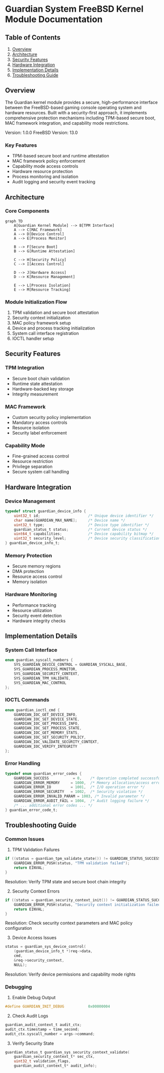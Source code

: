 # Guardian System FreeBSD Kernel Module Documentation

## Table of Contents
1. [Overview](#overview)
2. [Architecture](#architecture)
3. [Security Features](#security-features)
4. [Hardware Integration](#hardware-integration)
5. [Implementation Details](#implementation-details)
6. [Troubleshooting Guide](#troubleshooting-guide)

## Overview

The Guardian kernel module provides a secure, high-performance interface between the FreeBSD-based gaming console operating system and hardware resources. Built with a security-first approach, it implements comprehensive protection mechanisms including TPM-based secure boot, MAC framework integration, and capability mode restrictions.

Version: 1.0.0
FreeBSD Version: 13.0

### Key Features
- TPM-based secure boot and runtime attestation
- MAC framework policy enforcement
- Capability mode access controls
- Hardware resource protection
- Process monitoring and isolation
- Audit logging and security event tracking

## Architecture

### Core Components

```mermaid
graph TD
    A[Guardian Kernel Module] --> B[TPM Interface]
    A --> C[MAC Framework]
    A --> D[Device Control]
    A --> E[Process Monitor]
    
    B --> F[Secure Boot]
    B --> G[Runtime Attestation]
    
    C --> H[Security Policy]
    C --> I[Access Control]
    
    D --> J[Hardware Access]
    D --> K[Resource Management]
    
    E --> L[Process Isolation]
    E --> M[Resource Tracking]
```

### Module Initialization Flow

1. TPM validation and secure boot attestation
2. Security context initialization
3. MAC policy framework setup
4. Device and process tracking initialization
5. System call interface registration
6. IOCTL handler setup

## Security Features

### TPM Integration
- Secure boot chain validation
- Runtime state attestation
- Hardware-backed key storage
- Integrity measurement

### MAC Framework
- Custom security policy implementation
- Mandatory access controls
- Resource isolation
- Security label enforcement

### Capability Mode
- Fine-grained access control
- Resource restriction
- Privilege separation
- Secure system call handling

## Hardware Integration

### Device Management
```c
typedef struct guardian_device_info {
    uint32_t id;                      /* Unique device identifier */
    char name[GUARDIAN_MAX_NAME];     /* Device name */
    uint32_t type;                    /* Device type identifier */
    guardian_status_t status;         /* Current device status */
    uint64_t capabilities;            /* Device capability bitmap */
    uint32_t security_level;          /* Device security classification */
} guardian_device_info_t;
```

### Memory Protection
- Secure memory regions
- DMA protection
- Resource access control
- Memory isolation

### Hardware Monitoring
- Performance tracking
- Resource utilization
- Security event detection
- Hardware integrity checks

## Implementation Details

### System Call Interface
```c
enum guardian_syscall_numbers {
    SYS_GUARDIAN_DEVICE_CONTROL = GUARDIAN_SYSCALL_BASE,
    SYS_GUARDIAN_PROCESS_MONITOR,
    SYS_GUARDIAN_SECURITY_CONTEXT,
    SYS_GUARDIAN_TPM_VALIDATE,
    SYS_GUARDIAN_MAC_CONTROL
};
```

### IOCTL Commands
```c
enum guardian_ioctl_cmd {
    GUARDIAN_IOC_GET_DEVICE_INFO,
    GUARDIAN_IOC_SET_DEVICE_STATE,
    GUARDIAN_IOC_GET_PROCESS_INFO,
    GUARDIAN_IOC_SET_PROCESS_STATE,
    GUARDIAN_IOC_GET_MEMORY_STATS,
    GUARDIAN_IOC_SET_SECURITY_POLICY,
    GUARDIAN_IOC_VALIDATE_SECURITY_CONTEXT,
    GUARDIAN_IOC_VERIFY_INTEGRITY
};
```

### Error Handling
```c
typedef enum guardian_error_codes {
    GUARDIAN_SUCCESS           = 0,    /* Operation completed successfully */
    GUARDIAN_ERROR_MEMORY     = 1000,  /* Memory allocation/access error */
    GUARDIAN_ERROR_IO         = 1001,  /* I/O operation error */
    GUARDIAN_ERROR_SECURITY   = 1002,  /* Security violation */
    GUARDIAN_ERROR_INVALID_PARAM = 1003, /* Invalid parameter */
    GUARDIAN_ERROR_AUDIT_FAIL = 1004,  /* Audit logging failure */
    /* ... additional error codes ... */
} guardian_error_code_t;
```

## Troubleshooting Guide

### Common Issues

1. TPM Validation Failures
```c
if ((status = guardian_tpm_validate_state()) != GUARDIAN_STATUS_SUCCESS) {
    GUARDIAN_ERROR_PUSH(status, "TPM validation failed");
    return EINVAL;
}
```
Resolution: Verify TPM state and secure boot chain integrity

2. Security Context Errors
```c
if ((status = guardian_security_context_init()) != GUARDIAN_STATUS_SUCCESS) {
    GUARDIAN_ERROR_PUSH(status, "Security context initialization failed");
    return EINVAL;
}
```
Resolution: Check security context parameters and MAC policy configuration

3. Device Access Issues
```c
status = guardian_sys_device_control(
    (guardian_device_info_t *)req->data,
    cmd,
    &req->security_context,
    NULL);
```
Resolution: Verify device permissions and capability mode rights

### Debugging

1. Enable Debug Output
```c
#define GUARDIAN_INIT_DEBUG           0x00000004
```

2. Check Audit Logs
```c
guardian_audit_context_t audit_ctx;
audit_ctx.timestamp = time_second;
audit_ctx.syscall_number = args->command;
```

3. Verify Security State
```c
guardian_status_t guardian_sys_security_context_validate(
    guardian_security_context_t* sec_ctx,
    uint32_t validation_flags,
    guardian_audit_context_t* audit_info);
```